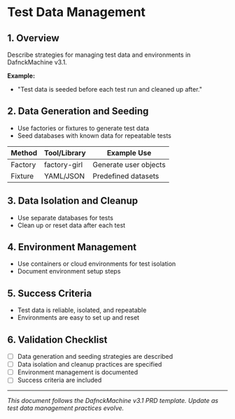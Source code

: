 # Test Data Management

## 1. Overview
Describe strategies for managing test data and environments in DafnckMachine v3.1.

**Example:**
- "Test data is seeded before each test run and cleaned up after."

## 2. Data Generation and Seeding
- Use factories or fixtures to generate test data
- Seed databases with known data for repeatable tests

| Method     | Tool/Library | Example Use           |
|------------|--------------|-----------------------|
| Factory    | factory-girl | Generate user objects |
| Fixture    | YAML/JSON    | Predefined datasets   |

## 3. Data Isolation and Cleanup
- Use separate databases for tests
- Clean up or reset data after each test

## 4. Environment Management
- Use containers or cloud environments for test isolation
- Document environment setup steps

## 5. Success Criteria
- Test data is reliable, isolated, and repeatable
- Environments are easy to set up and reset

## 6. Validation Checklist
- [ ] Data generation and seeding strategies are described
- [ ] Data isolation and cleanup practices are specified
- [ ] Environment management is documented
- [ ] Success criteria are included

---
*This document follows the DafnckMachine v3.1 PRD template. Update as test data management practices evolve.* 